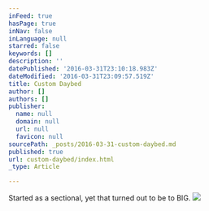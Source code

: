 ```yaml
---
inFeed: true
hasPage: true
inNav: false
inLanguage: null
starred: false
keywords: []
description: ''
datePublished: '2016-03-31T23:10:18.983Z'
dateModified: '2016-03-31T23:09:57.519Z'
title: Custom Daybed
author: []
authors: []
publisher:
  name: null
  domain: null
  url: null
  favicon: null
sourcePath: _posts/2016-03-31-custom-daybed.md
published: true
url: custom-daybed/index.html
_type: Article

---
```

Started as a sectional, yet that turned out to be to BIG.
![](https://the-grid-user-content.s3-us-west-2.amazonaws.com/eb26b890-acf5-4957-b8fc-ec62702cddbc.jpg)
